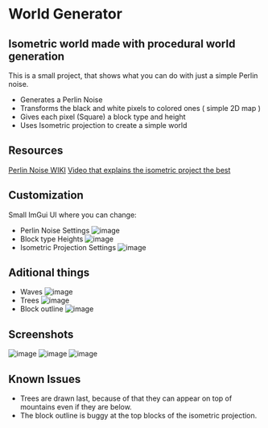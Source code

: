 # World Generator

## Isometric world made with procedural world generation

This is a small project, that shows what you can do with just a simple Perlin noise.

* Generates a Perlin Noise
* Transforms the black and white pixels to colored ones ( simple 2D map )
* Gives each pixel (Square) a block type and height
* Uses Isometric projection to create a simple world

## Resources
[Perlin Noise WIKI](https://en.wikipedia.org/wiki/Perlin_noise)
[Video that explains the isometric project the best](https://www.youtube.com/watch?v=04oQ2jOUjkU)

## Customization
Small ImGui UI where you can change:

* Perlin Noise Settings
  ![image](https://github.com/user-attachments/assets/e5479061-f91e-411b-8993-bc21cdaab39c)
* Block type Heights
  ![image](https://github.com/user-attachments/assets/6a2a5616-c0cd-41a5-ac0e-126403be292b)
* Isometric Projection Settings
  ![image](https://github.com/user-attachments/assets/28ee1e92-c8fa-4ec0-8e36-c9cb87886a09)

## Aditional things
* Waves
  ![image](https://github.com/user-attachments/assets/5dcb7e61-4395-4158-97e2-68b918c706e9)
* Trees
  ![image](https://github.com/user-attachments/assets/f23bf139-a1cd-4a98-9428-7dfd4b8528cd)
* Block outline
  ![image](https://github.com/user-attachments/assets/dc1c1f31-db31-451d-ae41-42e289594c42)

## Screenshots
![image](https://github.com/user-attachments/assets/a89112d3-cae7-4f6b-be3c-48b3ee1af055)
![image](https://github.com/user-attachments/assets/084d2bab-81e4-4ba7-a474-e68ceeb347b0)
![image](https://github.com/user-attachments/assets/e276c1d3-df33-4aba-a624-970394a9f3ac)

## Known Issues
* Trees are drawn last, because of that they can appear on top of mountains even if they are below.
* The block outline is buggy at the top blocks of the isometric projection.
